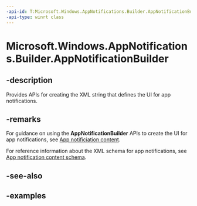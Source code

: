 ```yaml
---
-api-id: T:Microsoft.Windows.AppNotifications.Builder.AppNotificationBuilder
-api-type: winrt class
---
```


# Microsoft.Windows.AppNotifications.Builder.AppNotificationBuilder

<!--
public sealed class AppNotificationBuilder
-->


## -description

Provides APIs for creating the XML string that defines the UI for app notifications.

## -remarks

For guidance on using the **AppNotificationBuilder** APIs to create the UI for app notifications, see [App notificiation content](/windows/apps/design/shell/tiles-and-notifications/adaptive-interactive-toasts).

For reference information about the XML schema for app notifications, see [App notification content schema](/windows/apps/design/shell/tiles-and-notifications/toast-schema).

## -see-also

## -examples


